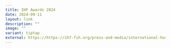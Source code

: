 ```yaml
---
title: IHF Awards 2024
date: 2024-09-11
layout: link
description: ""
image: ""
variant: tiptap
external: https://https://ihf-fih.org/press-and-media/international-hospital-federation-announces-winners-of-ihf-awards-2024/
---
```

